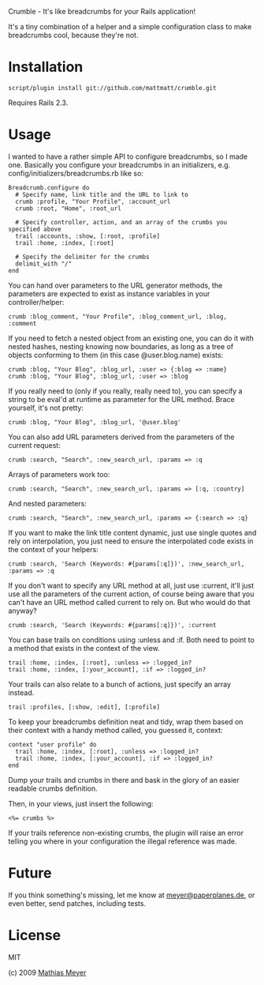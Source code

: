 Crumble - It's like breadcrumbs for your Rails application!

It's a tiny combination of a helper and a simple configuration class to make breadcrumbs cool, because they're not.

Installation
============

    script/plugin install git://github.com/mattmatt/crumble.git

Requires Rails 2.3.

Usage
=====

I wanted to have a rather simple API to configure breadcrumbs, so I made one. Basically you configure your breadcrumbs in an initializers, e.g. config/initializers/breadcrumbs.rb like so:

    Breadcrumb.configure do
      # Specify name, link title and the URL to link to
      crumb :profile, "Your Profile", :account_url
      crumb :root, "Home", :root_url
      
      # Specify controller, action, and an array of the crumbs you specified above
      trail :accounts, :show, [:root, :profile]
      trail :home, :index, [:root]
      
      # Specify the delimiter for the crumbs
      delimit_with "/"
    end

You can hand over parameters to the URL generator methods, the parameters are expected to exist as instance variables in your controller/helper:

    crumb :blog_comment, "Your Profile", :blog_comment_url, :blog, :comment

If you need to fetch a nested object from an existing one, you can do it with nested hashes, nesting knowing now boundaries, as long as a tree of objects conforming to them (in this case @user.blog.name) exists:

    crumb :blog, "Your Blog", :blog_url, :user => {:blog => :name}
    crumb :blog, "Your Blog", :blog_url, :user => :blog

If you really need to (only if you really, really need to), you can specify a string to be eval'd at runtime as parameter for the URL method. Brace yourself, it's not pretty:

    crumb :blog, "Your Blog", :blog_url, '@user.blog'

You can also add URL parameters derived from the parameters of the current request:

    crumb :search, "Search", :new_search_url, :params => :q

Arrays of parameters work too:

    crumb :search, "Search", :new_search_url, :params => [:q, :country]

And nested parameters:

    crumb :search, "Search", :new_search_url, :params => {:search => :q}

If you want to make the link title content dynamic, just use single quotes and rely on interpolation, you just need to ensure the interpolated code exists in the context of your helpers:

    crumb :search, 'Search (Keywords: #{params[:q]})', :new_search_url, :params => :q

If you don't want to specify any URL method at all, just use :current, it'll just use all the parameters of the current action, of course being aware that you can't have an URL method called current to rely on. But who would do that anyway?

    crumb :search, 'Search (Keywords: #{params[:q]})', :current

You can base trails on conditions using :unless and :if. Both need to point to a method that exists in the context of the view.

    trail :home, :index, [:root], :unless => :logged_in?
    trail :home, :index, [:your_account], :if => :logged_in?

Your trails can also relate to a bunch of actions, just specify an array instead.

    trail :profiles, [:show, :edit], [:profile]

To keep your breadcrumbs definition neat and tidy, wrap them based on their context with a handy method called, you guessed it, context:

    context "user profile" do
      trail :home, :index, [:root], :unless => :logged_in?
      trail :home, :index, [:your_account], :if => :logged_in?
    end

Dump your trails and crumbs in there and bask in the glory of an easier readable crumbs definition.

Then, in your views, just insert the following:

    <%= crumbs %>

If your trails reference non-existing crumbs, the plugin will raise an error telling you where in your configuration the illegal reference was made.

Future
======

If you think something's missing, let me know at <meyer@paperplanes.de>, or even better, send patches, including tests.

License
=======

MIT

(c) 2009 [Mathias Meyer](http://www.paperplanes.de)